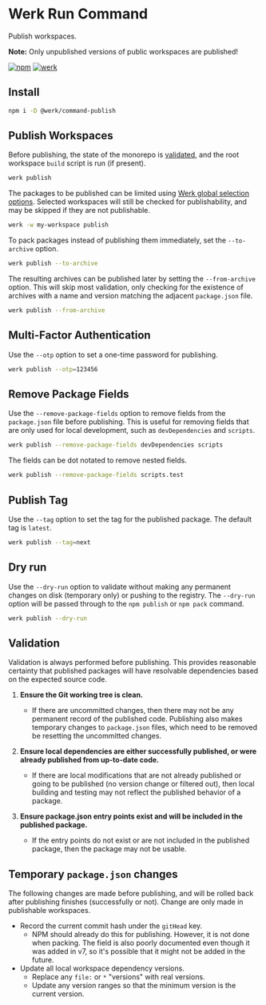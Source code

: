 # Werk Run Command

Publish workspaces.

**Note:** Only unpublished versions of public workspaces are published!

[![npm](https://img.shields.io/npm/v/@werk/command-publish?label=NPM)](https://www.npmjs.com/package/@werk/command-publish)
[![werk](https://img.shields.io/npm/v/@werk/cli?label=Werk&color=purple)](https://www.npmjs.com/package/@werk/cli)

## Install

```sh
npm i -D @werk/command-publish
```

## Publish Workspaces

Before publishing, the state of the monorepo is [validated](#validation), and the root workspace `build` script is run (if present).

```sh
werk publish
```

The packages to be published can be limited using [Werk global selection options](https://www.npmjs.com/package/@werk/cli#global-selection-options). Selected workspaces will still be checked for publishability, and may be skipped if they are not publishable.

```sh
werk -w my-workspace publish
```

To pack packages instead of publishing them immediately, set the `--to-archive` option.

```sh
werk publish --to-archive
```

The resulting archives can be published later by setting the `--from-archive` option. This will skip most validation, only checking for the existence of archives with a name and version matching the adjacent `package.json` file.

```sh
werk publish --from-archive
```

## Multi-Factor Authentication

Use the `--otp` option to set a one-time password for publishing.

```sh
werk publish --otp=123456
```

## Remove Package Fields

Use the `--remove-package-fields` option to remove fields from the `package.json` file before publishing. This is useful for removing fields that are only used for local development, such as `devDependencies` and `scripts`.

```sh
werk publish --remove-package-fields devDependencies scripts
```

The fields can be dot notated to remove nested fields.

```sh
werk publish --remove-package-fields scripts.test
```

## Publish Tag

Use the `--tag` option to set the tag for the published package. The default tag is `latest`.

```sh
werk publish --tag=next
```

## Dry run

Use the `--dry-run` option to validate without making any permanent changes on disk (temporary only) or pushing to the registry. The `--dry-run` option will be passed through to the `npm publish` or `npm pack` command.

```sh
werk publish --dry-run
```

## Validation

Validation is always performed before publishing. This provides reasonable certainty that published packages will have resolvable dependencies based on the expected source code.

1. **Ensure the Git working tree is clean.**

   - If there are uncommitted changes, then there may not be any permanent record of the published code. Publishing also makes temporary changes to `package.json` files, which need to be removed be resetting the uncommitted changes.

2. **Ensure local dependencies are either successfully published, or were already published from up-to-date code.**

   - If there are local modifications that are not already published or going to be published (no version change or filtered out), then local building and testing may not reflect the published behavior of a package.

3. **Ensure package.json entry points exist and will be included in the published package.**

   - If the entry points do not exist or are not included in the published package, then the package may not be usable.

## Temporary `package.json` changes

The following changes are made before publishing, and will be rolled back after publishing finishes (successfully or not). Change are only made in publishable workspaces.

- Record the current commit hash under the `gitHead` key.
  - NPM should already do this for publishing. However, it is not done when packing. The field is also poorly documented even though it was added in v7, so it's possible that it might not be added in the future.
- Update all local workspace dependency versions.
  - Replace any `file:` or `*` "versions" with real versions.
  - Update any version ranges so that the minimum version is the current version.
